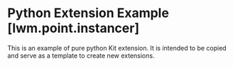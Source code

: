 # Python Extension Example [lwm.point.instancer]

This is an example of pure python Kit extension. It is intended to be copied and serve as a template to create new extensions.

